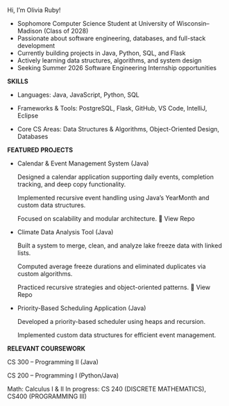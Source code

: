 Hi, I’m Olivia Ruby!

  - Sophomore Computer Science Student at University of Wisconsin–Madison (Class of 2028)
  - Passionate about software engineering, databases, and full-stack development
  - Currently building projects in Java, Python, SQL, and Flask
  - Actively learning data structures, algorithms, and system design
  - Seeking Summer 2026 Software Engineering Internship opportunities

**SKILLS**

  - Languages:  Java, JavaScript, Python, SQL

  - Frameworks & Tools: PostgreSQL, Flask, GitHub, VS Code, IntelliJ, Eclipse

  - Core CS Areas: Data Structures & Algorithms, Object-Oriented Design, Databases

**FEATURED PROJECTS**
  - Calendar & Event Management System (Java)

    Designed a calendar application supporting daily events, completion tracking, and deep copy functionality.

    Implemented recursive event handling using Java’s YearMonth and custom data structures.

    Focused on scalability and modular architecture.
    🔗 View Repo

  - Climate Data Analysis Tool (Java)

    Built a system to merge, clean, and analyze lake freeze data with linked lists.

    Computed average freeze durations and eliminated duplicates via custom algorithms.

    Practiced recursive strategies and object-oriented patterns.
    🔗 View Repo

 - Priority-Based Scheduling Application (Java)

    Developed a priority-based scheduler using heaps and recursion.

    Implemented custom data structures for efficient event management.

**RELEVANT COURSEWORK**

CS 300 – Programming II (Java)

CS 200 – Programming I (Python/Java)

Math: Calculus I & II
In progress: CS 240 (DISCRETE MATHEMATICS), CS400 (PROGRAMMING III)
